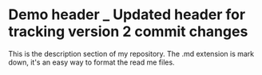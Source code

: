 # Demo header _ Updated header for tracking version 2 commit changes

This is the description section of my repository. The .md extension is mark down, it's an easy way to format the read me files.

